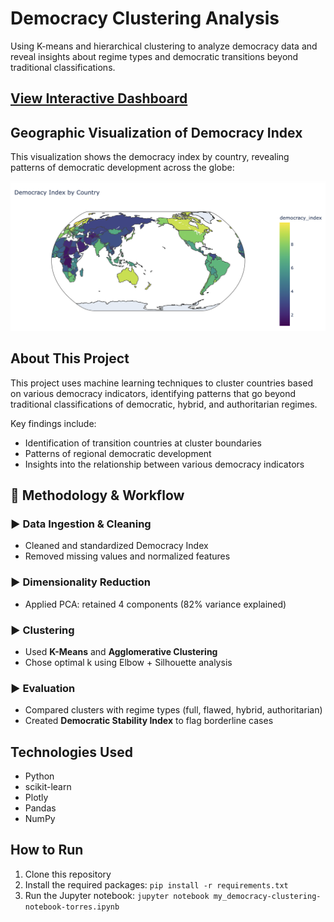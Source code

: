 # Democracy Clustering Analysis

Using K-means and hierarchical clustering to analyze democracy data and reveal insights about regime types and democratic transitions beyond traditional classifications.

## [View Interactive Dashboard](https://rosalinatorres888.github.io/democracy-clustering-analysis/)

## Geographic Visualization of Democracy Index

This visualization shows the democracy index by country, revealing patterns of democratic development across the globe:

![Democracy Index by Country](docs/democracy_map.png)

## About This Project

This project uses machine learning techniques to cluster countries based on various democracy indicators, identifying patterns that go beyond traditional classifications of democratic, hybrid, and authoritarian regimes.

Key findings include:
- Identification of transition countries at cluster boundaries
- Patterns of regional democratic development
- Insights into the relationship between various democracy indicators

## 🧪 Methodology & Workflow

### ▶ Data Ingestion & Cleaning

- Cleaned and standardized Democracy Index
- Removed missing values and normalized features

### ▶ Dimensionality Reduction

- Applied PCA: retained 4 components (82% variance explained)

### ▶ Clustering

- Used **K-Means** and **Agglomerative Clustering**
- Chose optimal k using Elbow + Silhouette analysis

### ▶ Evaluation

- Compared clusters with regime types (full, flawed, hybrid, authoritarian)
- Created **Democratic Stability Index** to flag borderline cases

## Technologies Used
- Python
- scikit-learn
- Plotly
- Pandas
- NumPy

## How to Run
1. Clone this repository
2. Install the required packages: `pip install -r requirements.txt`
3. Run the Jupyter notebook: `jupyter notebook my_democracy-clustering-notebook-torres.ipynb`
